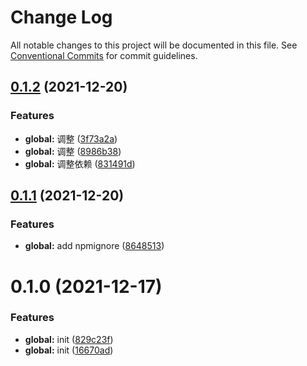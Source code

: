 # Change Log

All notable changes to this project will be documented in this file.
See [Conventional Commits](https://conventionalcommits.org) for commit guidelines.

## [0.1.2](https://github.com/zhouzuchuan/dseven-vue/compare/@dseven/builder-vue@0.1.1...@dseven/builder-vue@0.1.2) (2021-12-20)


### Features

* **global:** 调整 ([3f73a2a](https://github.com/zhouzuchuan/dseven-vue/commit/3f73a2a488a9af7151cbc5adb843d49ad7a54a3b))
* **global:** 调整 ([8986b38](https://github.com/zhouzuchuan/dseven-vue/commit/8986b38d35d1dde177cc1da1a60436652d3c28e9))
* **global:** 调整依赖 ([831491d](https://github.com/zhouzuchuan/dseven-vue/commit/831491d3a05278a2a40691ad555080c31ba058ff))





## [0.1.1](https://github.com/zhouzuchuan/dseven-vue/compare/@dseven/builder-vue@0.1.0...@dseven/builder-vue@0.1.1) (2021-12-20)


### Features

* **global:** add npmignore ([8648513](https://github.com/zhouzuchuan/dseven-vue/commit/86485135a9faa326e65a93c6bcad0c6689fa02d5))





# 0.1.0 (2021-12-17)


### Features

* **global:** init ([829c23f](https://github.com/zhouzuchuan/dseven-vue/commit/829c23f02231f98db91452f2b11950d9724b8b2d))
* **global:** init ([16670ad](https://github.com/zhouzuchuan/dseven-vue/commit/16670ad01be4e56cce7b4bfc4b5576292575e4bd))
